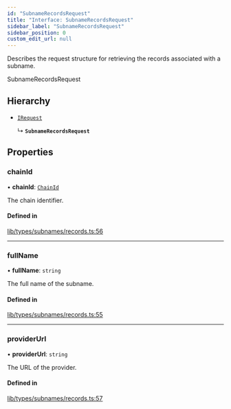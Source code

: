 ```yaml
---
id: "SubnameRecordsRequest"
title: "Interface: SubnameRecordsRequest"
sidebar_label: "SubnameRecordsRequest"
sidebar_position: 0
custom_edit_url: null
---
```


Describes the request structure for retrieving the records associated with a subname.

 SubnameRecordsRequest

## Hierarchy

- [`IRequest`](IRequest.md)

  ↳ **`SubnameRecordsRequest`**

## Properties

### chainId

• **chainId**: [`ChainId`](../modules.md#chainid)

The chain identifier.

#### Defined in

[lib/types/subnames/records.ts:56](https://github.com/JustaName-id/JustaName-sdk/blob/0b5bd45/packages/@justaname.id/sdk/src/lib/types/subnames/records.ts#L56)

___

### fullName

• **fullName**: `string`

The full name of the subname.

#### Defined in

[lib/types/subnames/records.ts:55](https://github.com/JustaName-id/JustaName-sdk/blob/0b5bd45/packages/@justaname.id/sdk/src/lib/types/subnames/records.ts#L55)

___

### providerUrl

• **providerUrl**: `string`

The URL of the provider.

#### Defined in

[lib/types/subnames/records.ts:57](https://github.com/JustaName-id/JustaName-sdk/blob/0b5bd45/packages/@justaname.id/sdk/src/lib/types/subnames/records.ts#L57)
